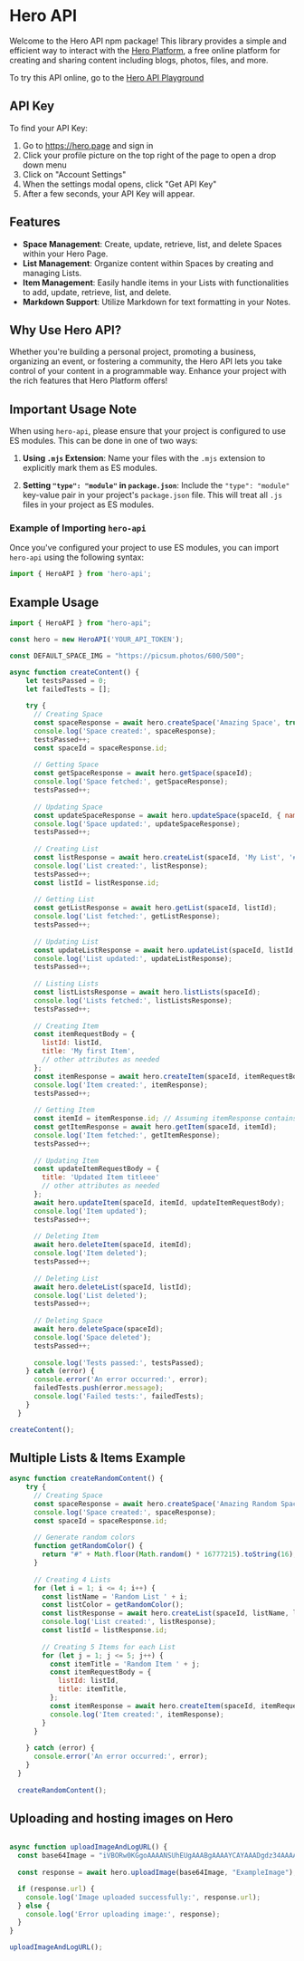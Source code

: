 # Hero API

Welcome to the Hero API npm package! This library provides a simple and efficient way to interact with the [Hero Platform](https://hero.page), a free online platform for creating and sharing content including blogs, photos, files, and more.

To try this API online, go to the [Hero API Playground](https://docs.hero.page/space/create-a-new-space)

## API Key
To find your API Key: 
1. Go to https://hero.page and sign in
2. Click your profile picture on the top right of the page to open a drop down menu
3. Click on "Account Settings"
4. When the settings modal opens, click "Get API Key"
5. After a few seconds, your API Key will appear.

## Features

- **Space Management**: Create, update, retrieve, list, and delete Spaces within your Hero Page.
- **List Management**: Organize content within Spaces by creating and managing Lists.
- **Item Management**: Easily handle items in your Lists with functionalities to add, update, retrieve, list, and delete.
- **Markdown Support**: Utilize Markdown for text formatting in your Notes.

## Why Use Hero API?

Whether you're building a personal project, promoting a business, organizing an event, or fostering a community, the Hero API lets you take control of your content in a programmable way. Enhance your project with the rich features that Hero Platform offers!

## Important Usage Note

When using `hero-api`, please ensure that your project is configured to use ES modules. This can be done in one of two ways:

1. **Using `.mjs` Extension**: Name your files with the `.mjs` extension to explicitly mark them as ES modules.

2. **Setting `"type": "module"` in `package.json`**: Include the `"type": "module"` key-value pair in your project's `package.json` file. This will treat all `.js` files in your project as ES modules.

### Example of Importing `hero-api`

Once you've configured your project to use ES modules, you can import `hero-api` using the following syntax:

```javascript
import { HeroAPI } from 'hero-api';
```

## Example Usage

```javascript
import { HeroAPI } from "hero-api";

const hero = new HeroAPI('YOUR_API_TOKEN');

const DEFAULT_SPACE_IMG = "https://picsum.photos/600/500";

async function createContent() {
    let testsPassed = 0;
    let failedTests = [];
  
    try {
      // Creating Space
      const spaceResponse = await hero.createSpace('Amazing Space', true, DEFAULT_SPACE_IMG);
      console.log('Space created:', spaceResponse);
      testsPassed++;
      const spaceId = spaceResponse.id;
  
      // Getting Space
      const getSpaceResponse = await hero.getSpace(spaceId);
      console.log('Space fetched:', getSpaceResponse);
      testsPassed++;
  
      // Updating Space
      const updateSpaceResponse = await hero.updateSpace(spaceId, { name: 'Updated Space', isPublic: true, img: "https://picsum.photos/600/400" });
      console.log('Space updated:', updateSpaceResponse);
      testsPassed++;
  
      // Creating List
      const listResponse = await hero.createList(spaceId, 'My List', '#FF5733');
      console.log('List created:', listResponse);
      testsPassed++;
      const listId = listResponse.id;
  
      // Getting List
      const getListResponse = await hero.getList(spaceId, listId);
      console.log('List fetched:', getListResponse);
      testsPassed++;
  
      // Updating List
      const updateListResponse = await hero.updateList(spaceId, listId, 'Updated List', '#00FF00');
      console.log('List updated:', updateListResponse);
      testsPassed++;
  
      // Listing Lists
      const listListsResponse = await hero.listLists(spaceId);
      console.log('Lists fetched:', listListsResponse);
      testsPassed++;
  
      // Creating Item
      const itemRequestBody = {
        listId: listId,
        title: 'My first Item',
        // other attributes as needed
      };
      const itemResponse = await hero.createItem(spaceId, itemRequestBody);
      console.log('Item created:', itemResponse);
      testsPassed++;
  
      // Getting Item
      const itemId = itemResponse.id; // Assuming itemResponse contains the item ID
      const getItemResponse = await hero.getItem(spaceId, itemId);
      console.log('Item fetched:', getItemResponse);
      testsPassed++;
  
      // Updating Item
      const updateItemRequestBody = {
        title: 'Updated Item titleee'
        // other attributes as needed
      };
      await hero.updateItem(spaceId, itemId, updateItemRequestBody);
      console.log('Item updated');
      testsPassed++;
  
      // Deleting Item
      await hero.deleteItem(spaceId, itemId);
      console.log('Item deleted');
      testsPassed++;
  
      // Deleting List
      await hero.deleteList(spaceId, listId);
      console.log('List deleted');
      testsPassed++;
  
      // Deleting Space
      await hero.deleteSpace(spaceId);
      console.log('Space deleted');
      testsPassed++;
  
      console.log('Tests passed:', testsPassed);
    } catch (error) {
      console.error('An error occurred:', error);
      failedTests.push(error.message);
      console.log('Failed tests:', failedTests);
    }
  }

createContent();
```

## Multiple Lists & Items Example

```javascript
async function createRandomContent() {
    try {
      // Creating Space
      const spaceResponse = await hero.createSpace('Amazing Random Space', true);
      console.log('Space created:', spaceResponse);
      const spaceId = spaceResponse.id;
  
      // Generate random colors
      function getRandomColor() {
        return "#" + Math.floor(Math.random() * 16777215).toString(16);
      }
  
      // Creating 4 Lists
      for (let i = 1; i <= 4; i++) {
        const listName = 'Random List ' + i;
        const listColor = getRandomColor();
        const listResponse = await hero.createList(spaceId, listName, listColor);
        console.log('List created:', listResponse);
        const listId = listResponse.id;
  
        // Creating 5 Items for each List
        for (let j = 1; j <= 5; j++) {
          const itemTitle = 'Random Item ' + j;
          const itemRequestBody = {
            listId: listId,
            title: itemTitle,
          };
          const itemResponse = await hero.createItem(spaceId, itemRequestBody);
          console.log('Item created:', itemResponse);
        }
      }
  
    } catch (error) {
      console.error('An error occurred:', error);
    }
  }
  
  createRandomContent();
  ```

  ## Uploading and hosting images on Hero
  ```javascript

async function uploadImageAndLogURL() {
    const base64Image = "iVBORw0KGgoAAAANSUhEUgAAABgAAAAYCAYAAADgdz34AAAABHNCSVQICAgIfAhkiAAAAAlwSFlzAAAApgAAAKYB3X3/OAAAABl0RVh0U29mdHdhcmUAd3d3Lmlua3NjYXBlLm9yZ5vuPBoAAANCSURBVEiJtZZPbBtFFM..."; // Not a real base64 string, can find one with a quick google search!
    
    const response = await hero.uploadImage(base64Image, "ExampleImage");
  
    if (response.url) {
      console.log('Image uploaded successfully:', response.url);
    } else {
      console.log('Error uploading image:', response);
    }
  }
  
  uploadImageAndLogURL();
  ```